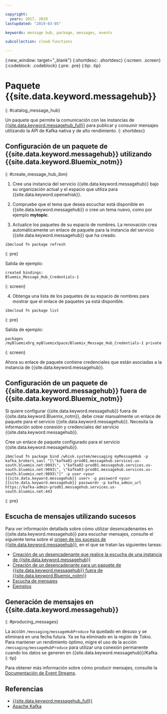 ```yaml
---

copyright:
  years: 2017, 2019
lastupdated: "2019-03-05"

keywords: message hub, package, messages, events

subcollection: cloud-functions

---
```


{:new_window: target="_blank"}
{:shortdesc: .shortdesc}
{:screen: .screen}
{:codeblock: .codeblock}
{:pre: .pre}
{:tip: .tip}

# Paquete {{site.data.keyword.messagehub}}
{: #catalog_message_hub}

Un paquete que permite la comunicación con las instancias de [{{site.data.keyword.messagehub_full}}](https://developer.ibm.com/messaging/message-hub) para publicar y consumir mensajes utilizando la API de Kafka nativa y de alto rendimiento.
{: shortdesc}

## Configuración de un paquete de {{site.data.keyword.messagehub}} utilizando {{site.data.keyword.Bluemix_notm}}
{: #create_message_hub_ibm}

1. Cree una instancia del servicio {{site.data.keyword.messagehub}} bajo su organización actual y el espacio que utiliza para {{site.data.keyword.openwhisk}}.

2. Compruebe que el tema que desea escuchar está disponible en {{site.data.keyword.messagehub}} o cree un tema nuevo, como por ejemplo **mytopic**.

3. Actualice los paquetes de su espacio de nombres. La renovación crea automáticamente un enlace de paquete para la instancia del servicio {{site.data.keyword.messagehub}} que ha creado.
  ```
  ibmcloud fn package refresh
  ```
  {: pre}

  Salida de ejemplo:
  ```
  created bindings:
  Bluemix_Message_Hub_Credentials-1
  ```
  {: screen}

4. Obtenga una lista de los paquetes de su espacio de nombres para mostrar que el enlace de paquetes ya está disponible.
  ```
  ibmcloud fn package list
  ```
  {: pre}

  Salida de ejemplo:
  ```
  packages
  /myBluemixOrg_myBluemixSpace/Bluemix_Message_Hub_Credentials-1 private
  ```
  {: screen}

  Ahora su enlace de paquete contiene credenciales que están asociadas a la instancia de {{site.data.keyword.messagehub}}.

## Configuración de un paquete de {{site.data.keyword.messagehub}} fuera de {{site.data.keyword.Bluemix_notm}}

Si quiere configurar {{site.data.keyword.messagehub}} fuera de {{site.data.keyword.Bluemix_notm}}, debe crear manualmente un enlace de paquete para el servicio {{site.data.keyword.messagehub}}. Necesita la información sobre conexión y credenciales del servicio {{site.data.keyword.messagehub}}.

Cree un enlace de paquete configurado para el servicio {{site.data.keyword.messagehub}}.
```
ibmcloud fn package bind /whisk.system/messaging myMessageHub -p kafka_brokers_sasl "[\"kafka01-prod01.messagehub.services.us-south.bluemix.net:9093\", \"kafka02-prod01.messagehub.services.us-south.bluemix.net:9093\", \"kafka03-prod01.messagehub.services.us-south.bluemix.net:9093\"]" -p user <your {{site.data.keyword.messagehub}} user> -p password <your {{site.data.keyword.messagehub}} password> -p kafka_admin_url https://kafka-admin-prod01.messagehub.services.us-south.bluemix.net:443
```
{: pre}

## Escucha de mensajes utilizando sucesos

Para ver información detallada sobre cómo utilizar desencadenantes en {{site.data.keyword.messagehub}} para escuchar mensajes, consulte el siguiente tema sobre el [origen de los sucesos de {{site.data.keyword.messagehub}}](/docs/openwhisk?topic=cloud-functions-openwhisk_catalog_message_hub), en el que se tratan las siguientes tareas:
* [Creación de un desencadenante que realice la escucha de una instancia de {{site.data.keyword.messagehub}}](/docs/openwhisk?topic=cloud-functions-openwhisk_catalog_message_hub#create_message_hub_trigger)
* [Creación de un desencadenante para un paquete de {{site.data.keyword.messagehub}} fuera de {{site.data.keyword.Bluemix_notm}}](/docs/openwhisk?topic=cloud-functions-openwhisk_catalog_message_hub#create_message_hub_trigger_outside)
* [Escucha de mensajes](/docs/openwhisk?topic=cloud-functions-openwhisk_catalog_message_hub#message_hub_listen)
* [Ejemplos](/docs/openwhisk?topic=cloud-functions-openwhisk_catalog_message_hub#examples)

## Generación de mensajes en {{site.data.keyword.messagehub}}
{: #producing_messages}

La acción `/messaging/messageHubProduce` ha quedado en desuso y se eliminará en una fecha futura. Ya se ha eliminado en la región de Tokio. Para mantener un rendimiento óptimo, migre el uso de la acción `/messaging/messageHubProduce` para utilizar una conexión permanente cuando los datos se generen en {{site.data.keyword.messagehub}}/Kafka.
{: tip}

Para obtener más información sobre cómo producir mensajes, consulte la
[Documentación de Event Streams](/docs/services/EventStreams?topic=eventstreams-producing_messages#producing_messages).

## Referencias
- [{{site.data.keyword.messagehub_full}}](https://developer.ibm.com/messaging/message-hub)
- [Apache Kafka](https://kafka.apache.org)
